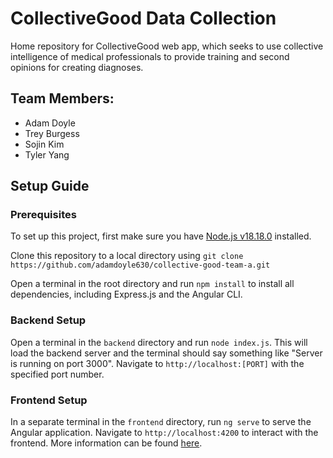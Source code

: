 # CollectiveGood Data Collection

Home repository for CollectiveGood web app, which seeks to use collective intelligence of medical professionals to provide training and second opinions for creating diagnoses. 

## Team Members:
* Adam Doyle
* Trey Burgess
* Sojin Kim
* Tyler Yang

## Setup Guide

### Prerequisites
To set up this project, first make sure you have [Node.js v18.18.0](https://nodejs.org/en/download) installed.

Clone this repository to a local directory using `git
clone https://github.com/adamdoyle630/collective-good-team-a.git`

Open a terminal in the root directory and run `npm install` to install all dependencies, including Express.js and the Angular CLI.

### Backend Setup
Open a terminal in the `backend` directory and run `node index.js`. This will load the backend server and the terminal should say something like "Server is running on port 3000". Navigate to `http://localhost:[PORT]` with the specified port number.

### Frontend Setup
In a separate terminal in the `frontend` directory, run `ng serve` to serve the Angular application. Navigate to `http://localhost:4200` to interact with the frontend. More information can be found [here](/frontend/README.md).